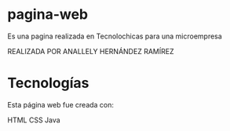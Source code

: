 # pagina-web
Es una pagina realizada en Tecnolochicas para una microempresa 

REALIZADA POR ANALLELY HERNÁNDEZ RAMÍREZ


# Tecnologías
Esta página web fue creada con:

HTML 
CSS
Java
